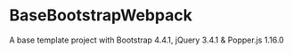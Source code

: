 # BaseBootstrapWebpack
A base template project with Bootstrap 4.4.1, jQuery 3.4.1 &amp; Popper.js 1.16.0

